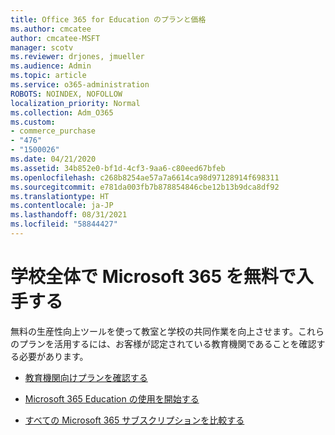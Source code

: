```yaml
---
title: Office 365 for Education のプランと価格
ms.author: cmcatee
author: cmcatee-MSFT
manager: scotv
ms.reviewer: drjones, jmueller
ms.audience: Admin
ms.topic: article
ms.service: o365-administration
ROBOTS: NOINDEX, NOFOLLOW
localization_priority: Normal
ms.collection: Adm_O365
ms.custom:
- commerce_purchase
- "476"
- "1500026"
ms.date: 04/21/2020
ms.assetid: 34b852e0-bf1d-4cf3-9aa6-c80eed67bfeb
ms.openlocfilehash: c268b8254ae57a7a6614ca98d97128914f698311
ms.sourcegitcommit: e781da003fb7b878854846cbe12b13b9dca8df92
ms.translationtype: HT
ms.contentlocale: ja-JP
ms.lasthandoff: 08/31/2021
ms.locfileid: "58844427"
---
```

# <a name="get-microsoft-365-free-for-your-entire-school"></a>学校全体で Microsoft 365 を無料で入手する

無料の生産性向上ツールを使って教室と学校の共同作業を向上させます。これらのプランを活用するには、お客様が認定されている教育機関であることを確認する必要があります。
  
- [教育機関向けプランを確認する](https://products.office.com/academic/compare-office-365-education-plans)

- [Microsoft 365 Education の使用を開始する](https://support.office.com/article/get-started-with-office-365-education-ab02abe5-a1ee-458c-b749-5b44416ccf14?wt.mc_id=o365_portal_mmaven&ui=en-US&rs=en-US&ad=US)

- [すべての Microsoft 365 サブスクリプションを比較する](https://products.office.com/business/compare-more-office-365-for-business-plans)